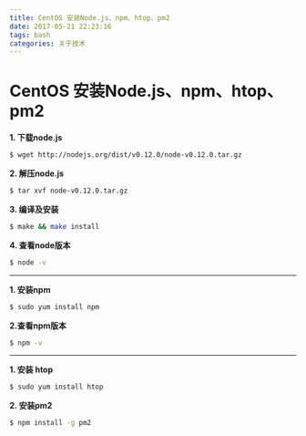 ```yaml
---
title: CentOS 安装Node.js、npm、htop、pm2
date: 2017-05-21 22:23:16
tags: bash
categories: 关于技术
---
```


# CentOS 安装Node.js、npm、htop、pm2

**1. 下载node.js**

```bash
$ wget http://nodejs.org/dist/v0.12.0/node-v0.12.0.tar.gz
```

**2. 解压node.js**

```bash
$ tar xvf node-v0.12.0.tar.gz
```

**3. 编译及安装**

```bash
$ make && make install
```

**4. 查看node版本**

```bash
$ node -v
```

- - - -


**1. 安装npm**

```bash
$ sudo yum install npm
```

**2.查看npm版本**

```bash
$ npm -v
```

- - - -


**1. 安装 htop**

```bash
$ sudo yum install htop
```

**2. 安装pm2**

```bash
$ npm install -g pm2
```